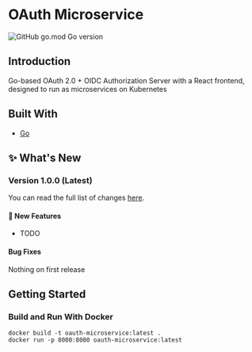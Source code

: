 # OAuth Microservice
![GitHub go.mod Go version](https://img.shields.io/github/go-mod/go-version/arnavmaiti/oauth-microservice)


## Introduction
Go-based OAuth 2.0 + OIDC Authorization Server with a React frontend, designed to run as microservices on Kubernetes

## Built With
* [Go](https://go.dev/)

## :sparkles: What's New

### Version 1.0.0 (Latest)
You can read the full list of changes [here]().

#### :rocket: New Features
* TODO

#### Bug Fixes
Nothing on first release

## Getting Started

### Build and Run With Docker
```
docker build -t oauth-microservice:latest .
docker run -p 8080:8080 oauth-microservice:latest
```